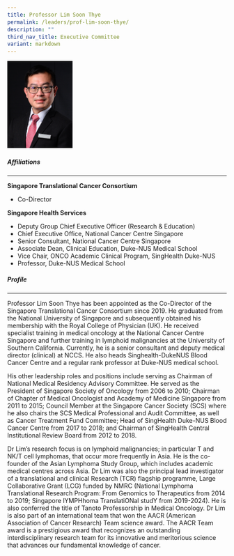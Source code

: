 ```yaml
---
title: Professor Lim Soon Thye
permalink: /leaders/prof-lim-soon-thye/
description: ""
third_nav_title: Executive Committee
variant: markdown
---
```

<img style="width:150px" src="/images/Leaders/prof%20lim%20soon%20thye.png">

##### Affiliations
* * *
**Singapore Translational Cancer Consortium**  
* Co-Director

**Singapore Health Services**  
* Deputy Group Chief Executive Officer (Research &amp; Education)
* Chief Executive Office, National Cancer Centre Singapore
* Senior Consultant, National Cancer Centre Singapore
* Associate Dean, Clinical Education, Duke-NUS Medical School
* Vice Chair, ONCO Academic Clinical Program, SingHealth Duke-NUS
* Professor, Duke-NUS Medical School


##### Profile
* * *
Professor Lim Soon Thye has been appointed as the Co-Director of the Singapore Translational Cancer Consortium since 2019. He graduated from the National University of Singapore and subsequently&nbsp;obtained his membership with the Royal College of Physician (UK). He received specialist training in medical oncology at the National Cancer Centre Singapore and further training in lymphoid malignancies at the University of Southern California. Currently, he is a senior consultant and deputy medical director (clinical) at NCCS. He also heads&nbsp;Singhealth-DukeNUS&nbsp;Blood Cancer Centre and a regular rank professor at Duke-NUS medical school.&nbsp;

His other leadership roles and positions include serving as Chairman of National Medical Residency Advisory Committee. He served as the President of Singapore Society of Oncology from 2006 to 2010;  Chairman of Chapter of Medical Oncologist and Academy of Medicine Singapore from 2011 to 2015; Council Member at the Singapore Cancer Society (SCS) where he also chairs the SCS Medical Professional and Audit Committee, as well as Cancer Treatment Fund Committee; Head of SingHealth Duke-NUS Blood Cancer Centre from 2017 to 2018; and Chairman of SingHealth Central Institutional Review Board from 2012 to 2018.

Dr Lim’s research focus is on lymphoid malignancies; in particular T and NK/T cell lymphomas, that occur more frequently in Asia. He is the co-founder of the Asian Lymphoma Study Group, which includes academic medical centres across Asia. Dr Lim was also the principal lead investigator of a translational and clinical Research (TCR) flagship programme, Large Collaborative Grant (LCG) funded by NMRC (National Lymphoma Translational Research Program: From Genomics to Therapeutics from 2014 to 2019; Singapore lYMPHhoma TranslatiONal studY from 2019-2024). He is also conferred the title of Tanoto Professorship in Medical Oncology. Dr Lim is also part of an international team that won the AACR (American Association of Cancer Research) Team science award. The AACR Team award is a prestigious award that recognizes an outstanding interdisciplinary research team for its innovative and meritorious science that advances our fundamental knowledge of cancer.